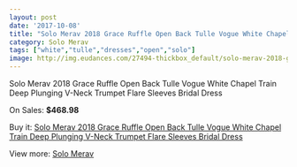 ```yaml
---
layout: post
date: '2017-10-08'
title: "Solo Merav 2018 Grace Ruffle Open Back Tulle Vogue White Chapel Train Deep Plunging V-Neck Trumpet Flare Sleeves Bridal Dress"
category: Solo Merav
tags: ["white","tulle","dresses","open","solo"]
image: http://img.eudances.com/27494-thickbox_default/solo-merav-2018-grace-ruffle-open-back-tulle-vogue-white-chapel-train-deep-plunging-v-neck-trumpet-flare-sleeves-bridal-dress.jpg
---
```

Solo Merav 2018 Grace Ruffle Open Back Tulle Vogue White Chapel Train Deep Plunging V-Neck Trumpet Flare Sleeves Bridal Dress

On Sales: **$468.98**
<a href="https://www.eudances.com/en/solo-merav/9172-solo-merav-2018-grace-ruffle-open-back-tulle-vogue-white-chapel-train-deep-plunging-v-neck-trumpet-flare-sleeves-bridal-dress.html"><amp-img layout="responsive" width="600" height="600" src="//img.eudances.com/27494-thickbox_default/solo-merav-2018-grace-ruffle-open-back-tulle-vogue-white-chapel-train-deep-plunging-v-neck-trumpet-flare-sleeves-bridal-dress.jpg" alt="Solo Merav 2018 Grace Ruffle Open Back Tulle Vogue White Chapel Train Deep Plunging V-Neck Trumpet Flare Sleeves Bridal Dress 0" /></a>
<a href="https://www.eudances.com/en/solo-merav/9172-solo-merav-2018-grace-ruffle-open-back-tulle-vogue-white-chapel-train-deep-plunging-v-neck-trumpet-flare-sleeves-bridal-dress.html"><amp-img layout="responsive" width="600" height="600" src="//img.eudances.com/27499-thickbox_default/solo-merav-2018-grace-ruffle-open-back-tulle-vogue-white-chapel-train-deep-plunging-v-neck-trumpet-flare-sleeves-bridal-dress.jpg" alt="Solo Merav 2018 Grace Ruffle Open Back Tulle Vogue White Chapel Train Deep Plunging V-Neck Trumpet Flare Sleeves Bridal Dress 1" /></a>
<a href="https://www.eudances.com/en/solo-merav/9172-solo-merav-2018-grace-ruffle-open-back-tulle-vogue-white-chapel-train-deep-plunging-v-neck-trumpet-flare-sleeves-bridal-dress.html"><amp-img layout="responsive" width="600" height="600" src="//img.eudances.com/27498-thickbox_default/solo-merav-2018-grace-ruffle-open-back-tulle-vogue-white-chapel-train-deep-plunging-v-neck-trumpet-flare-sleeves-bridal-dress.jpg" alt="Solo Merav 2018 Grace Ruffle Open Back Tulle Vogue White Chapel Train Deep Plunging V-Neck Trumpet Flare Sleeves Bridal Dress 2" /></a>
<a href="https://www.eudances.com/en/solo-merav/9172-solo-merav-2018-grace-ruffle-open-back-tulle-vogue-white-chapel-train-deep-plunging-v-neck-trumpet-flare-sleeves-bridal-dress.html"><amp-img layout="responsive" width="600" height="600" src="//img.eudances.com/27497-thickbox_default/solo-merav-2018-grace-ruffle-open-back-tulle-vogue-white-chapel-train-deep-plunging-v-neck-trumpet-flare-sleeves-bridal-dress.jpg" alt="Solo Merav 2018 Grace Ruffle Open Back Tulle Vogue White Chapel Train Deep Plunging V-Neck Trumpet Flare Sleeves Bridal Dress 3" /></a>
<a href="https://www.eudances.com/en/solo-merav/9172-solo-merav-2018-grace-ruffle-open-back-tulle-vogue-white-chapel-train-deep-plunging-v-neck-trumpet-flare-sleeves-bridal-dress.html"><amp-img layout="responsive" width="600" height="600" src="//img.eudances.com/27496-thickbox_default/solo-merav-2018-grace-ruffle-open-back-tulle-vogue-white-chapel-train-deep-plunging-v-neck-trumpet-flare-sleeves-bridal-dress.jpg" alt="Solo Merav 2018 Grace Ruffle Open Back Tulle Vogue White Chapel Train Deep Plunging V-Neck Trumpet Flare Sleeves Bridal Dress 4" /></a>
<a href="https://www.eudances.com/en/solo-merav/9172-solo-merav-2018-grace-ruffle-open-back-tulle-vogue-white-chapel-train-deep-plunging-v-neck-trumpet-flare-sleeves-bridal-dress.html"><amp-img layout="responsive" width="600" height="600" src="//img.eudances.com/27495-thickbox_default/solo-merav-2018-grace-ruffle-open-back-tulle-vogue-white-chapel-train-deep-plunging-v-neck-trumpet-flare-sleeves-bridal-dress.jpg" alt="Solo Merav 2018 Grace Ruffle Open Back Tulle Vogue White Chapel Train Deep Plunging V-Neck Trumpet Flare Sleeves Bridal Dress 5" /></a>

Buy it: [Solo Merav 2018 Grace Ruffle Open Back Tulle Vogue White Chapel Train Deep Plunging V-Neck Trumpet Flare Sleeves Bridal Dress](https://www.eudances.com/en/solo-merav/9172-solo-merav-2018-grace-ruffle-open-back-tulle-vogue-white-chapel-train-deep-plunging-v-neck-trumpet-flare-sleeves-bridal-dress.html "Solo Merav 2018 Grace Ruffle Open Back Tulle Vogue White Chapel Train Deep Plunging V-Neck Trumpet Flare Sleeves Bridal Dress")

View more: [Solo Merav](https://www.eudances.com/en/138-solo-merav "Solo Merav")